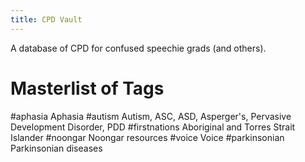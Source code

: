 ```yaml
---
title: CPD Vault
---
```


A database of CPD for confused speechie grads (and others).

# Masterlist of Tags
#aphasia Aphasia
#autism Autism, ASC, ASD, Asperger's, Pervasive Development Disorder, PDD
#firstnations Aboriginal and Torres Strait Islander
	#noongar Noongar resources
#voice Voice
#parkinsonian Parkinsonian diseases